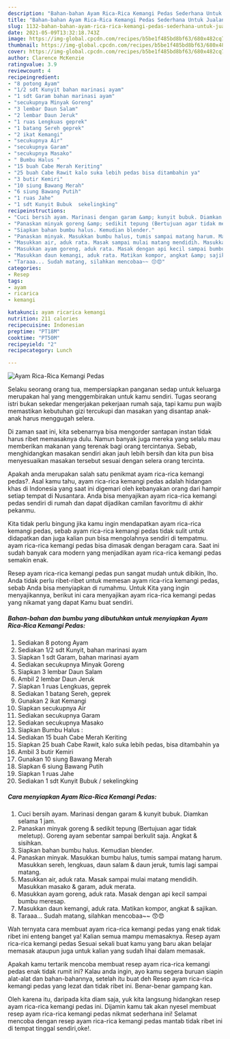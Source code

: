 ```yaml
---
description: "Bahan-bahan Ayam Rica-Rica Kemangi Pedas Sederhana Untuk Jualan"
title: "Bahan-bahan Ayam Rica-Rica Kemangi Pedas Sederhana Untuk Jualan"
slug: 1132-bahan-bahan-ayam-rica-rica-kemangi-pedas-sederhana-untuk-jualan
date: 2021-05-09T13:32:18.743Z
image: https://img-global.cpcdn.com/recipes/b5be1f485bd8bf63/680x482cq70/ayam-rica-rica-kemangi-pedas-foto-resep-utama.jpg
thumbnail: https://img-global.cpcdn.com/recipes/b5be1f485bd8bf63/680x482cq70/ayam-rica-rica-kemangi-pedas-foto-resep-utama.jpg
cover: https://img-global.cpcdn.com/recipes/b5be1f485bd8bf63/680x482cq70/ayam-rica-rica-kemangi-pedas-foto-resep-utama.jpg
author: Clarence McKenzie
ratingvalue: 3.9
reviewcount: 4
recipeingredient:
- "8 potong Ayam"
- "1/2 sdt Kunyit bahan marinasi ayam"
- "1 sdt Garam bahan marinasi ayam"
- "secukupnya Minyak Goreng"
- "3 lembar Daun Salam"
- "2 lembar Daun Jeruk"
- "1 ruas Lengkuas geprek"
- "1 batang Sereh geprek"
- "2 ikat Kemangi"
- "secukupnya Air"
- "secukupnya Garam"
- "secukupnya Masako"
- " Bumbu Halus "
- "15 buah Cabe Merah Keriting"
- "25 buah Cabe Rawit kalo suka lebih pedas bisa ditambahin ya"
- "3 butir Kemiri"
- "10 siung Bawang Merah"
- "6 siung Bawang Putih"
- "1 ruas Jahe"
- "1 sdt Kunyit Bubuk  sekelingking"
recipeinstructions:
- "Cuci bersih ayam. Marinasi dengan garam &amp; kunyit bubuk. Diamkan selama 1 jam."
- "Panaskan minyak goreng &amp; sedikit tepung (Bertujuan agar tidak meletup). Goreng ayam sebentar sampai berkulit saja. Angkat &amp; sisihkan."
- "Siapkan bahan bumbu halus. Kemudian blender."
- "Panaskan minyak. Masukkan bumbu halus, tumis sampai matang harum. Masukkan sereh, lengkuas, daun salam &amp; daun jeruk, tumis lagi sampai matang."
- "Masukkan air, aduk rata. Masak sampai mulai matang mendidih. Masukkan masako &amp; garam, aduk merata."
- "Masukkan ayam goreng, aduk rata. Masak dengan api kecil sampai bumbu meresap."
- "Masukkan daun kemangi, aduk rata. Matikan kompor, angkat &amp; sajikan."
- "Taraaa... Sudah matang, silahkan mencobaa~~ 😙😍"
categories:
- Resep
tags:
- ayam
- ricarica
- kemangi

katakunci: ayam ricarica kemangi 
nutrition: 211 calories
recipecuisine: Indonesian
preptime: "PT18M"
cooktime: "PT50M"
recipeyield: "2"
recipecategory: Lunch

---
```



![Ayam Rica-Rica Kemangi Pedas](https://img-global.cpcdn.com/recipes/b5be1f485bd8bf63/680x482cq70/ayam-rica-rica-kemangi-pedas-foto-resep-utama.jpg)

Selaku seorang orang tua, mempersiapkan panganan sedap untuk keluarga merupakan hal yang menggembirakan untuk kamu sendiri. Tugas seorang istri bukan sekedar mengerjakan pekerjaan rumah saja, tapi kamu pun wajib memastikan kebutuhan gizi tercukupi dan masakan yang disantap anak-anak harus menggugah selera.

Di zaman  saat ini, kita sebenarnya bisa mengorder santapan instan tidak harus ribet memasaknya dulu. Namun banyak juga mereka yang selalu mau memberikan makanan yang terenak bagi orang tercintanya. Sebab, menghidangkan masakan sendiri akan jauh lebih bersih dan kita pun bisa menyesuaikan masakan tersebut sesuai dengan selera orang tercinta. 



Apakah anda merupakan salah satu penikmat ayam rica-rica kemangi pedas?. Asal kamu tahu, ayam rica-rica kemangi pedas adalah hidangan khas di Indonesia yang saat ini digemari oleh kebanyakan orang dari hampir setiap tempat di Nusantara. Anda bisa menyajikan ayam rica-rica kemangi pedas sendiri di rumah dan dapat dijadikan camilan favoritmu di akhir pekanmu.

Kita tidak perlu bingung jika kamu ingin mendapatkan ayam rica-rica kemangi pedas, sebab ayam rica-rica kemangi pedas tidak sulit untuk didapatkan dan juga kalian pun bisa mengolahnya sendiri di tempatmu. ayam rica-rica kemangi pedas bisa dimasak dengan beragam cara. Saat ini sudah banyak cara modern yang menjadikan ayam rica-rica kemangi pedas semakin enak.

Resep ayam rica-rica kemangi pedas pun sangat mudah untuk dibikin, lho. Anda tidak perlu ribet-ribet untuk memesan ayam rica-rica kemangi pedas, sebab Anda bisa menyiapkan di rumahmu. Untuk Kita yang ingin menyajikannya, berikut ini cara menyajikan ayam rica-rica kemangi pedas yang nikamat yang dapat Kamu buat sendiri.

<!--inarticleads1-->

##### Bahan-bahan dan bumbu yang dibutuhkan untuk menyiapkan Ayam Rica-Rica Kemangi Pedas:

1. Sediakan 8 potong Ayam
1. Sediakan 1/2 sdt Kunyit, bahan marinasi ayam
1. Siapkan 1 sdt Garam, bahan marinasi ayam
1. Sediakan secukupnya Minyak Goreng
1. Siapkan 3 lembar Daun Salam
1. Ambil 2 lembar Daun Jeruk
1. Siapkan 1 ruas Lengkuas, geprek
1. Sediakan 1 batang Sereh, geprek
1. Gunakan 2 ikat Kemangi
1. Siapkan secukupnya Air
1. Sediakan secukupnya Garam
1. Sediakan secukupnya Masako
1. Siapkan  Bumbu Halus :
1. Sediakan 15 buah Cabe Merah Keriting
1. Siapkan 25 buah Cabe Rawit, kalo suka lebih pedas, bisa ditambahin ya
1. Ambil 3 butir Kemiri
1. Gunakan 10 siung Bawang Merah
1. Siapkan 6 siung Bawang Putih
1. Siapkan 1 ruas Jahe
1. Sediakan 1 sdt Kunyit Bubuk / sekelingking




<!--inarticleads2-->

##### Cara menyiapkan Ayam Rica-Rica Kemangi Pedas:

1. Cuci bersih ayam. Marinasi dengan garam &amp; kunyit bubuk. Diamkan selama 1 jam.
1. Panaskan minyak goreng &amp; sedikit tepung (Bertujuan agar tidak meletup). Goreng ayam sebentar sampai berkulit saja. Angkat &amp; sisihkan.
1. Siapkan bahan bumbu halus. Kemudian blender.
1. Panaskan minyak. Masukkan bumbu halus, tumis sampai matang harum. Masukkan sereh, lengkuas, daun salam &amp; daun jeruk, tumis lagi sampai matang.
1. Masukkan air, aduk rata. Masak sampai mulai matang mendidih. Masukkan masako &amp; garam, aduk merata.
1. Masukkan ayam goreng, aduk rata. Masak dengan api kecil sampai bumbu meresap.
1. Masukkan daun kemangi, aduk rata. Matikan kompor, angkat &amp; sajikan.
1. Taraaa... Sudah matang, silahkan mencobaa~~ 😙😍




Wah ternyata cara membuat ayam rica-rica kemangi pedas yang enak tidak ribet ini enteng banget ya! Kalian semua mampu memasaknya. Resep ayam rica-rica kemangi pedas Sesuai sekali buat kamu yang baru akan belajar memasak ataupun juga untuk kalian yang sudah lihai dalam memasak.

Apakah kamu tertarik mencoba membuat resep ayam rica-rica kemangi pedas enak tidak rumit ini? Kalau anda ingin, ayo kamu segera buruan siapin alat-alat dan bahan-bahannya, setelah itu buat deh Resep ayam rica-rica kemangi pedas yang lezat dan tidak ribet ini. Benar-benar gampang kan. 

Oleh karena itu, daripada kita diam saja, yuk kita langsung hidangkan resep ayam rica-rica kemangi pedas ini. Dijamin kamu tak akan nyesel membuat resep ayam rica-rica kemangi pedas nikmat sederhana ini! Selamat mencoba dengan resep ayam rica-rica kemangi pedas mantab tidak ribet ini di tempat tinggal sendiri,oke!.

